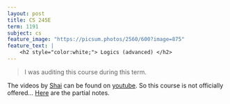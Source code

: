 ```yaml
---
layout: post
title: CS 245E
term: 1191
subject: cs
feature_image: "https://picsum.photos/2560/600?image=875"
feature_text: |
    <h2 style="color:white;"> Logics (advanced) </h2>
---
```


 > I was auditing this course during this term.

The videos by [Shai](https://cs.uwaterloo.ca/~shai/) can be found on [youtube](https://www.youtube.com/). So this course is not officially offered... [Here](/pdfs/1191/245e.pdf) are the partial notes.

